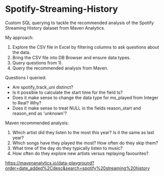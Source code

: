 # Spotify-Streaming-History
Custom SQL querying to tackle the recommended analysis of the Spotify Streaming History dataset from Maven Analytics.

My approach:

1) Explore the CSV file in Excel by filtering columns to ask questions about the data.
2) Bring the CSV file into DB Browser and ensure data types.
3) Query questions from 1).
4) Query the recommended analysis from Maven.

Questions I queried:

- Are spotify_track_uni distinct?
- Is it possible to calculate the start time for the field ts?
- Does it make sense to change the data type for ms_played from Integer to Real? Why?
- Does it make sense to treat NULL in the fields reason_start and reason_end as 'unknown'?

Maven recommended analysis:

1) Which artist did they listen to the most this year? Is it the same as last year?
2) Which songs have they played the most? How often do they skip them?
3) What time of the day do they typically listen to music?
4) How often do they explore new artists versus replaying favourites?

https://mavenanalytics.io/data-playground?order=date_added%2Cdesc&search=spotify%20streaming%20history
